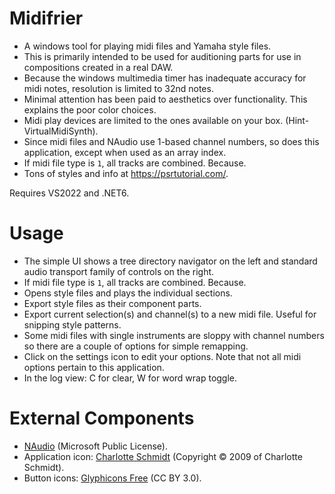# Midifrier

- A windows tool for playing midi files and Yamaha style files.
- This is primarily intended to be used for auditioning parts for use in compositions created in a real DAW.
- Because the windows multimedia timer has inadequate accuracy for midi notes, resolution is limited to 32nd notes.
- Minimal attention has been paid to aesthetics over functionality. This explains the poor color choices.
- Midi play devices are limited to the ones available on your box. (Hint- VirtualMidiSynth).
- Since midi files and NAudio use 1-based channel numbers, so does this application, except when used as an array index.
- If midi file type is `1`, all tracks are combined. Because.
- Tons of styles and info at https://psrtutorial.com/.

Requires VS2022 and .NET6.

# Usage

- The simple UI shows a tree directory navigator on the left and standard audio transport family of controls on the right.
- If midi file type is `1`, all tracks are combined. Because.
- Opens style files and plays the individual sections.
- Export style files as their component parts.
- Export current selection(s) and channel(s) to a new midi file. Useful for snipping style patterns.
- Some midi files with single instruments are sloppy with channel numbers so there are a couple of options for simple remapping.
- Click on the settings icon to edit your options. Note that not all midi options pertain to this application.
- In the log view: C for clear, W for word wrap toggle.

# External Components

- [NAudio](https://github.com/naudio/NAudio) (Microsoft Public License).
- Application icon: [Charlotte Schmidt](http://pattedemouche.free.fr/) (Copyright © 2009 of Charlotte Schmidt).
- Button icons: [Glyphicons Free](http://glyphicons.com/) (CC BY 3.0).
